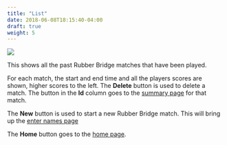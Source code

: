 ```yaml
---
title: "List"
date: 2018-06-08T18:15:40-04:00
draft: true
weight: 5
---
```


<div class="withBorder">

<img src="../images/gen/Rubber/ListPage.png"/>

</div>

This shows all the past Rubber Bridge matches that have been played.

For each match, the start and end time and all the players scores are shown, higher scores to the left.
The **Delete** button is used to delete a match.
The button in the **Id** column goes to the [summary page](summary.html) for that match.

The **New** button is used to start a new Rubber Bridge match.
This will bring up the [enter names page](names.html)

The **Home** button goes to the [home page](../home.html).
